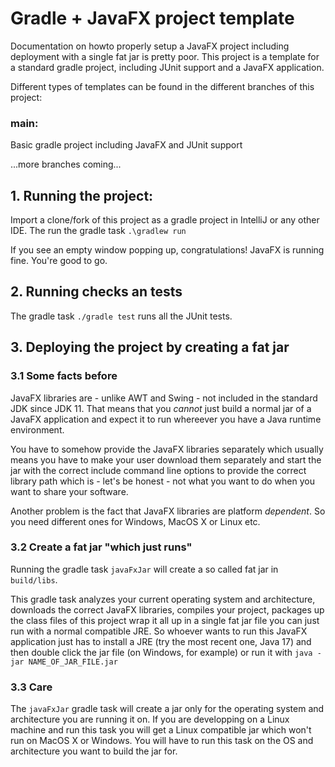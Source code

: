 # Gradle + JavaFX project template

Documentation on howto properly setup a JavaFX project including deployment
with a single fat jar is pretty poor. This project is a template for a standard gradle project,
including JUnit support and a JavaFX application.

Different types of templates can be found in the different branches of this project:

### main:
Basic gradle project including JavaFX and JUnit support

...more branches coming...


## 1. Running the project:
Import a clone/fork of this project as a gradle project in IntelliJ or any other IDE.
The run the gradle task `.\gradlew run`

If you see an empty window popping up, congratulations! JavaFX is running fine. You're good to go.

## 2. Running checks an tests

The gradle task `./gradle test` runs all the JUnit tests.

## 3. Deploying the project by creating a fat jar

### 3.1 Some facts before

JavaFX libraries are - unlike AWT and Swing - not included in the standard JDK since JDK 11.
That means that you *cannot* just build a normal jar of a JavaFX application and expect it to run
whereever you have a Java runtime environment.

You have to somehow provide the JavaFX libraries separately which usually means you have to make your
user download them separately and start the jar with the correct include command line options to 
provide the correct library path which is - let's be honest - not what you want to do when you 
want to share your software.

Another problem is the fact that JavaFX libraries are platform *dependent*. So you need different
ones for Windows, MacOS X or Linux etc.


### 3.2 Create a fat jar "which just runs"

Running the gradle task `javaFxJar` will create a so called fat jar in `build/libs`.

This gradle task analyzes your current operating system and architecture, downloads the correct
JavaFX libraries, compiles your project, packages up the class files of this project wrap it all up
in a single fat jar file you can just run with a normal compatible JRE. So whoever wants to run this
JavaFX application just has to install a JRE (try the most recent one, Java 17) and then double 
click the jar file (on Windows, for example) or run it with `java -jar NAME_OF_JAR_FILE.jar`

### 3.3 Care

The `javaFxJar` gradle task will create a jar only for the operating system and architecture you are
running it on. If you are developping on a Linux machine and run this task you will get a Linux
compatible jar which won't run on MacOS X or Windows. You will have to run this task on the OS and
architecture you want to build the jar for.
